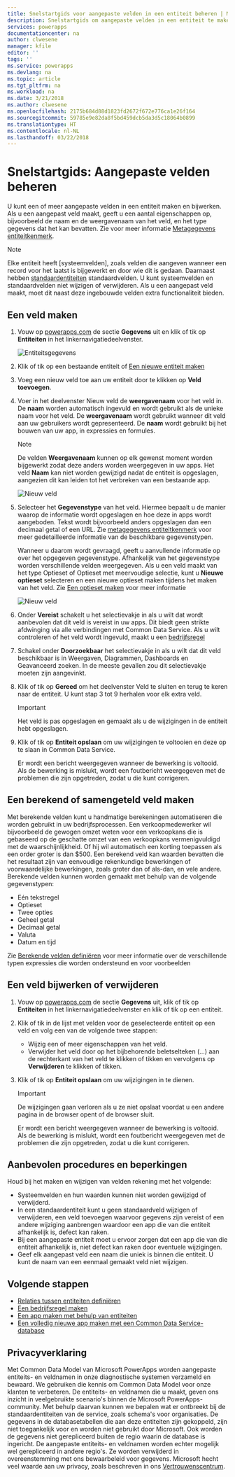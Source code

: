```yaml
---
title: Snelstartgids voor aangepaste velden in een entiteit beheren | Microsoft Docs
description: Snelstartgids om aangepaste velden in een entiteit te maken, lezen, bij te werken en te verwijderen.
services: powerapps
documentationcenter: na
author: clwesene
manager: kfile
editor: ''
tags: ''
ms.service: powerapps
ms.devlang: na
ms.topic: article
ms.tgt_pltfrm: na
ms.workload: na
ms.date: 3/21/2018
ms.author: clwesene
ms.openlocfilehash: 2175b684d88d1823fd2672f672e776ca1e26f164
ms.sourcegitcommit: 59785e9e82da8f5bd459dcb5da3d5c18064b0899
ms.translationtype: HT
ms.contentlocale: nl-NL
ms.lasthandoff: 03/22/2018
---
```

# <a name="quickstart-manage-custom-fields"></a>Snelstartgids: Aangepaste velden beheren
U kunt een of meer aangepaste velden in een entiteit maken en bijwerken. Als u een aangepast veld maakt, geeft u een aantal eigenschappen op, bijvoorbeeld de naam en de weergavenaam van het veld, en het type gegevens dat het kan bevatten. Zie voor meer informatie [Metagegevens entiteitkenmerk](../../developer/common-data-service/entity-attribute-metadata.md).

> [!NOTE]
> Elke entiteit heeft [systeemvelden], zoals velden die aangeven wanneer een record voor het laatst is bijgewerkt en door wie dit is gedaan. Daarnaast hebben [standaardentiteiten](data-platform-intro.md#system-fields) standaardvelden. U kunt systeemvelden en standaardvelden niet wijzigen of verwijderen. Als u een aangepast veld maakt, moet dit naast deze ingebouwde velden extra functionaliteit bieden.

## <a name="create-a-field"></a>Een veld maken

1. Vouw op [powerapps.com](https://web.powerapps.com) de sectie **Gegevens** uit en klik of tik op **Entiteiten** in het linkernavigatiedeelvenster.

    ![Entiteitsgegevens](./media/data-platform-cds-create-entity/entitylist.png "Entiteitslijst")

2. Klik of tik op een bestaande entiteit of [Een nieuwe entiteit maken](data-platform-create-entity.md)

3. Voeg een nieuw veld toe aan uw entiteit door te klikken op **Veld toevoegen**.

4. Voer in het deelvenster Nieuw veld de **weergavenaam** voor het veld in. De **naam** worden automatisch ingevuld en wordt gebruikt als de unieke naam voor het veld. De **weergavenaam** wordt gebruikt wanneer dit veld aan uw gebruikers wordt gepresenteerd. De **naam** wordt gebruikt bij het bouwen van uw app, in expressies en formules.

    > [!NOTE]
    > De velden **Weergavenaam** kunnen op elk gewenst moment worden bijgewerkt zodat deze anders worden weergegeven in uw apps. Het veld **Naam** kan niet worden gewijzigd nadat de entiteit is opgeslagen, aangezien dit kan leiden tot het verbreken van een bestaande app.

    ![Nieuw veld](./media/data-platform-cds-create-entity/newfieldpanel.png "deelvenster Nieuw veld")

5. Selecteer het **Gegevenstype** van het veld. Hiermee bepaalt u de manier waarop de informatie wordt opgeslagen en hoe deze in apps wordt aangeboden. Tekst wordt bijvoorbeeld anders opgeslagen dan een decimaal getal of een URL. Zie [metagegevens entiteitkenmerk](../../developer/common-data-service/entity-attribute-metadata.md) voor meer gedetailleerde informatie van de beschikbare gegevenstypen.

    Wanneer u daarom wordt gevraagd, geeft u aanvullende informatie op over het opgegeven gegevenstype. Afhankelijk van het gegevenstype worden verschillende velden weergegeven. Als u een veld maakt van het type Optieset of Optieset met meervoudige selectie, kunt u **Nieuwe optieset** selecteren en een nieuwe optieset maken tijdens het maken van het veld. Zie [Een optieset maken](custom-picklists.md) voor meer informatie

    ![Nieuw veld](./media/data-platform-cds-create-entity/newfieldpanel-2.png "deelvenster Nieuw veld")


7. Onder **Vereist** schakelt u het selectievakje in als u wilt dat wordt aanbevolen dat dit veld is vereist in uw apps. Dit biedt geen strikte afdwinging via alle verbindingen met Common Data Service. Als u wilt controleren of het veld wordt ingevuld, maakt u een [bedrijfsregel](data-platform-create-business-rule.md)

8. Schakel onder **Doorzoekbaar** het selectievakje in als u wilt dat dit veld beschikbaar is in Weergaven, Diagrammen, Dashboards en Geavanceerd zoeken. In de meeste gevallen zou dit selectievakje moeten zijn aangevinkt.

9. Klik of tik op **Gereed** om het deelvenster Veld te sluiten en terug te keren naar de entiteit. U kunt stap 3 tot 9 herhalen voor elk extra veld.
   
    > [!IMPORTANT]
    > Het veld is pas opgeslagen en gemaakt als u de wijzigingen in de entiteit hebt opgeslagen.

10. Klik of tik op **Entiteit opslaan** om uw wijzigingen te voltooien en deze op te slaan in Common Data Service.

    Er wordt een bericht weergegeven wanneer de bewerking is voltooid. Als de bewerking is mislukt, wordt een foutbericht weergegeven met de problemen die zijn opgetreden, zodat u die kunt corrigeren.

## <a name="create-a-calculated-or-roll-up-field"></a>Een berekend of samengeteld veld maken

Met berekende velden kunt u handmatige berekeningen automatiseren die worden gebruikt in uw bedrijfsprocessen. Een verkoopmedewerker wil bijvoorbeeld de gewogen omzet weten voor een verkoopkans die is gebaseerd op de geschatte omzet van een verkoopkans vermenigvuldigd met de waarschijnlijkheid. Of hij wil automatisch een korting toepassen als een order groter is dan $500. Een berekend veld kan waarden bevatten die het resultaat zijn van eenvoudige rekenkundige bewerkingen of voorwaardelijke bewerkingen, zoals groter dan of als-dan, en vele andere. Berekende velden kunnen worden gemaakt met behulp van de volgende gegevenstypen:

* Eén tekstregel
* Optieset
* Twee opties
* Geheel getal
* Decimaal getal
* Valuta
* Datum en tijd

Zie [Berekende velden definiëren](/dynamics365/customer-engagement/customize/define-calculated-fields) voor meer informatie over de verschillende typen expressies die worden ondersteund en voor voorbeelden


## <a name="update-or-delete-a-field"></a>Een veld bijwerken of verwijderen
1. Vouw op [powerapps.com](https://web.powerapps.com) de sectie **Gegevens** uit, klik of tik op **Entiteiten** in het linkernavigatiedeelvenster en klik of tik op een entiteit.
2. Klik of tik in de lijst met velden voor de geselecteerde entiteit op een veld en volg een van de volgende twee stappen:
   
   * Wijzig een of meer eigenschappen van het veld.
   * Verwijder het veld door op het bijbehorende beletselteken (…) aan de rechterkant van het veld te klikken of tikken en vervolgens op **Verwijderen** te klikken of tikken.

3. Klik of tik op **Entiteit opslaan** om uw wijzigingen in te dienen.
   
    > [!IMPORTANT]
    > De wijzigingen gaan verloren als u ze niet opslaat voordat u een andere pagina in de browser opent of de browser sluit.

    Er wordt een bericht weergegeven wanneer de bewerking is voltooid. Als de bewerking is mislukt, wordt een foutbericht weergegeven met de problemen die zijn opgetreden, zodat u die kunt corrigeren.

## <a name="best-practices-and-restrictions"></a>Aanbevolen procedures en beperkingen
Houd bij het maken en wijzigen van velden rekening met het volgende:

* Systeemvelden en hun waarden kunnen niet worden gewijzigd of verwijderd.
* In een standaardentiteit kunt u geen standaardveld wijzigen of verwijderen, een veld toevoegen waarvoor gegevens zijn vereist of een andere wijziging aanbrengen waardoor een app die van die entiteit afhankelijk is, defect kan raken.
* Bij een aangepaste entiteit moet u ervoor zorgen dat een app die van die entiteit afhankelijk is, niet defect kan raken door eventuele wijzigingen.
* Geef elk aangepast veld een naam die uniek is binnen die entiteit. U kunt de naam van een eenmaal gemaakt veld niet wijzigen.

## <a name="next-steps"></a>Volgende stappen
* [Relaties tussen entiteiten definiëren](data-platform-entity-lookup.md)
* [Een bedrijfsregel maken](data-platform-create-business-rule.md)
* [Een app maken met behulp van entiteiten](../canvas-apps/data-platform-create-app.md)
* [Een volledig nieuwe app maken met een Common Data Service-database](../canvas-apps/data-platform-create-app-scratch.md)

## <a name="privacy-notice"></a>Privacyverklaring
Met Common Data Model van Microsoft PowerApps worden aangepaste entiteits- en veldnamen in onze diagnostische systemen verzameld en bewaard.  We gebruiken die kennis om Common Data Model voor onze klanten te verbeteren. De entiteits- en veldnamen die u maakt, geven ons inzicht in veelgebruikte scenario's binnen de Microsoft PowerApps-community. Met behulp daarvan kunnen we bepalen wat er ontbreekt bij de standaardentiteiten van de service, zoals schema's voor organisaties. De gegevens in de databasetabellen die aan deze entiteiten zijn gekoppeld, zijn niet toegankelijk voor en worden niet gebruikt door Microsoft. Ook worden de gegevens niet gerepliceerd buiten de regio waarin de database is ingericht. De aangepaste entiteits- en veldnamen worden echter mogelijk wel gerepliceerd in andere regio's. Ze worden verwijderd in overeenstemming met ons bewaarbeleid voor gegevens. Microsoft hecht veel waarde aan uw privacy, zoals beschreven in ons [Vertrouwenscentrum](https://www.microsoft.com/trustcenter/Privacy/default.aspx).

